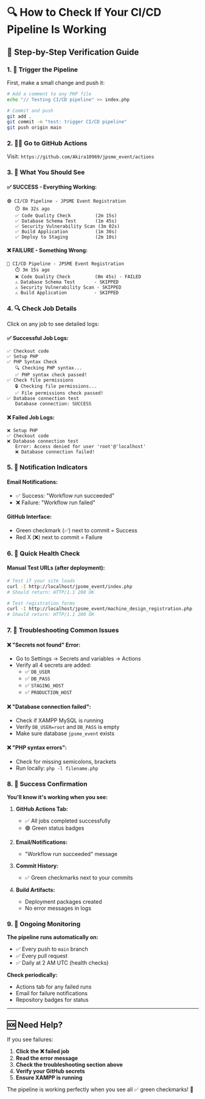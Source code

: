 # 🔍 How to Check If Your CI/CD Pipeline Is Working

## 📍 Step-by-Step Verification Guide

### 1. 🚀 Trigger the Pipeline
First, make a small change and push it:
```bash
# Add a comment to any PHP file
echo "// Testing CI/CD pipeline" >> index.php

# Commit and push
git add .
git commit -m "test: trigger CI/CD pipeline"
git push origin main
```

### 2. 🏃‍♂️ Go to GitHub Actions
Visit: `https://github.com/Akira10969/jpsme_event/actions`

### 3. 👀 What You Should See

#### ✅ **SUCCESS - Everything Working:**
```
🟢 CI/CD Pipeline - JPSME Event Registration  
   ⏱️ 8m 32s ago
   ✅ Code Quality Check         (2m 15s)
   ✅ Database Schema Test       (1m 45s) 
   ✅ Security Vulnerability Scan (3m 02s)
   ✅ Build Application          (1m 30s)
   ✅ Deploy to Staging          (2m 10s)
```

#### ❌ **FAILURE - Something Wrong:**
```
🔴 CI/CD Pipeline - JPSME Event Registration
   ⏱️ 3m 15s ago  
   ❌ Code Quality Check         (0m 45s) - FAILED
   ⚠️ Database Schema Test       - SKIPPED
   ⚠️ Security Vulnerability Scan - SKIPPED  
   ⚠️ Build Application          - SKIPPED
```

### 4. 🔍 Check Job Details
Click on any job to see detailed logs:

#### ✅ **Successful Job Logs:**
```
✅ Checkout code
✅ Setup PHP  
✅ PHP Syntax Check
   🔍 Checking PHP syntax...
   ✅ PHP syntax check passed!
✅ Check file permissions
   🔒 Checking file permissions...
   ✅ File permissions check passed!
✅ Database connection test
   Database connection: SUCCESS
```

#### ❌ **Failed Job Logs:**
```
❌ Setup PHP
✅ Checkout code
❌ Database connection test
   Error: Access denied for user 'root'@'localhost'
   ❌ Database connection failed!
```

### 5. 📧 Notification Indicators

#### **Email Notifications:**
- ✅ Success: "Workflow run succeeded"
- ❌ Failure: "Workflow run failed"

#### **GitHub Interface:**
- Green checkmark (✅) next to commit = Success
- Red X (❌) next to commit = Failure

### 6. 🎯 Quick Health Check

#### **Manual Test URLs** (after deployment):
```bash
# Test if your site loads
curl -I http://localhost/jpsme_event/index.php
# Should return: HTTP/1.1 200 OK

# Test registration forms
curl -I http://localhost/jpsme_event/machine_design_registration.php
# Should return: HTTP/1.1 200 OK
```

### 7. 🚨 Troubleshooting Common Issues

#### **❌ "Secrets not found" Error:**
- Go to Settings → Secrets and variables → Actions
- Verify all 4 secrets are added:
  - ✅ `DB_USER`
  - ✅ `DB_PASS` 
  - ✅ `STAGING_HOST`
  - ✅ `PRODUCTION_HOST`

#### **❌ "Database connection failed":**
- Check if XAMPP MySQL is running
- Verify `DB_USER=root` and `DB_PASS` is empty
- Make sure database `jpsme_event` exists

#### **❌ "PHP syntax errors":**
- Check for missing semicolons, brackets
- Run locally: `php -l filename.php`

### 8. 🎉 Success Confirmation

**You'll know it's working when you see:**

1. **GitHub Actions Tab:**
   - ✅ All jobs completed successfully
   - 🟢 Green status badges

2. **Email/Notifications:**
   - "Workflow run succeeded" message

3. **Commit History:**
   - ✅ Green checkmarks next to your commits

4. **Build Artifacts:**
   - Deployment packages created
   - No error messages in logs

### 9. 🔄 Ongoing Monitoring

**The pipeline runs automatically on:**
- ✅ Every push to `main` branch
- ✅ Every pull request  
- ✅ Daily at 2 AM UTC (health checks)

**Check periodically:**
- Actions tab for any failed runs
- Email for failure notifications
- Repository badges for status

---

## 🆘 Need Help?

If you see failures:
1. **Click the ❌ failed job**
2. **Read the error message**  
3. **Check the troubleshooting section above**
4. **Verify your GitHub secrets**
5. **Ensure XAMPP is running**

The pipeline is working perfectly when you see all ✅ green checkmarks! 🎉
